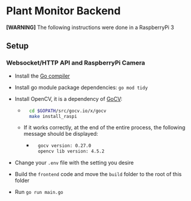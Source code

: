 # Plant Monitor Backend

**[WARNING]** The following instructions were done in a RaspberryPi 3

## Setup

### Websocket/HTTP API and RaspberryPi Camera

* Install the [Go compiler](https://pimylifeup.com/raspberry-pi-golang/)

* Install go module package dependencies: `go mod tidy`

* Install OpenCV, it is a dependency of [GoCV](https://github.com/hybridgroup/gocv):
    * ```bash
        cd $GOPATH/src/gocv.io/x/gocv
        make install_raspi
        ```
    
    * If it works correctly, at the end of the entire process, the following message should be displayed:

        * ```bash
            gocv version: 0.27.0
            opencv lib version: 4.5.2
            ```

* Change your `.env` file with the setting you desire

* Build the `frontend` code and move the `build` folder to the root of this folder

* Run `go run main.go`





